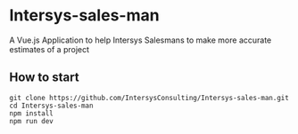 # Intersys-sales-man
A Vue.js Application to help Intersys Salesmans to make more accurate estimates of a project

## How to start
`git clone https://github.com/IntersysConsulting/Intersys-sales-man.git`  
`cd Intersys-sales-man`  
`npm install`  
`npm run dev`  
